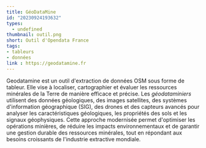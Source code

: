 ```yaml
---
title: GéoDataMine
id: "20230924193632"
types:
  - undefined
thumbnail: outil.png
short: Outil d'Opendata France
tags:
- tableurs
- données
link : https://geodatamine.fr
---
```



Geodatamine est un outil d'extraction de données OSM sous forme de tableur. Elle vise à localiser, cartographier et évaluer les ressources minérales de la Terre de manière efficace et précise. Les *géodataminiers* utilisent des données géologiques, des images satellites, des systèmes d'information géographique (SIG), des drones et des capteurs avancés pour analyser les caractéristiques géologiques, les propriétés des sols et les signaux géophysiques. Cette approche modernisée permet d'optimiser les opérations minières, de réduire les impacts environnementaux et de garantir une gestion durable des ressources minérales, tout en répondant aux besoins croissants de l'industrie extractive mondiale.


